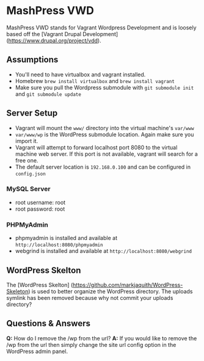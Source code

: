 # MashPress VWD

MashPress VWD stands for Vagrant Wordpress Development and is loosely based off the [Vagrant Drupal Development] (https://www.drupal.org/project/vdd).

## Assumptions

* You'll need to have virtualbox and vagrant installed.
* Homebrew `brew install virtualbox` and `brew install vagrant`
* Make sure you pull the Wordpress submodule with `git submodule init` and `git submodule update`

## Server Setup

* Vagrant will mount the `www/` directory into the virtual machine's `var/www`
* `var/www/wp` is the WordPress submodule location. Again make sure you import it.
* Vagrant will attempt to forward localhost port 8080 to the virtual machine web server. If this port is not available, vagrant will search for a free one.
* The default server location is `192.168.0.100` and can be configured in `config.json`

### MySQL Server

* root username: root
* root password: root

### PHPMyAdmin

* phpmyadmin is installed and available at `http://localhost:8080/phpmyadmin`
* webgrind is installed and available at `http://localhost:8080/webgrind`

## WordPress Skelton

The [WordPress Skelton] (https://github.com/markjaquith/WordPress-Skeleton) is used to better organize the WordPress directory. The uploads symlink has been removed because why not commit your uploads directory?

## Questions & Answers

**Q:** How do I remove the /wp from the url?
**A:** If you would like to remove the /wp from the url then simply change the site url config option in the WordPress admin panel.
